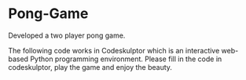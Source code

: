 # Pong-Game
Developed a two player pong game.

The following code works in Codeskulptor which is an interactive web-based Python programming environment.
Please fill in the code in codeskulptor, play the game and enjoy the beauty.
